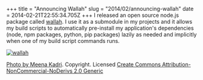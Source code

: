 +++
title = "Announcing Wallah"
slug = "2014/02/announcing-wallah"
date = 2014-02-21T22:55:34.705Z
+++
I released an open source node.js package called [wallah](https://github.com/focusaurus/wallah). I use it as a submodule in my projects and it allows my build scripts to automatically pre-install my application's dependencies (node, npm packages, python, pip packages) lazily as needed and implicitly when one of my build script commands runs.

<a href="https://github.com/focusaurus/wallah"><img src="/images/wallah.jpg" alt="wallah"></a>
 
[Photo by Meena Kadri](http://www.flickr.com/photos/meanestindian/4127563975/). Copyright. Licensed [Create Commons Attribution-NonCommercial-NoDerivs 2.0 Generic](http://creativecommons.org/licenses/by-nc-nd/2.0/)
